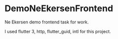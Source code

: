 # DemoNeEkersenFrontend
 Ne Ekersen demo frontend task for work.

 I used flutter 3, http, flutter_guid, intl for this project.
